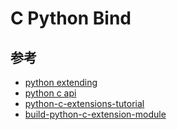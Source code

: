 # C Python Bind

## 参考

- [python extending](https://docs.python.org/3/extending/)
- [python c api](https://docs.python.org/3/c-api/)
- [python-c-extensions-tutorial](https://tutorialedge.net/python/python-c-extensions-tutorial/)
- [build-python-c-extension-module](https://realpython.com/build-python-c-extension-module/)